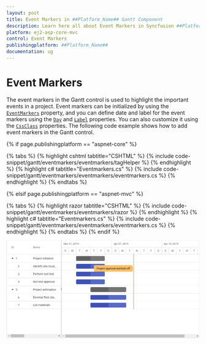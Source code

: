 ```yaml
---
layout: post
title: Event Markers in ##Platform_Name## Gantt Component
description: Learn here all about Event Markers in Syncfusion ##Platform_Name## Gantt component and more.
platform: ej2-asp-core-mvc
control: Event Markers
publishingplatform: ##Platform_Name##
documentation: ug
---
```



# Event Markers

The event markers in the Gantt control is used to highlight the important events in a project. Event markers can be initialized by using the [`EventMarkers`](https://help.syncfusion.com/cr/aspnetcore-js2/Syncfusion.EJ2.Gantt.Gantt.html#Syncfusion_EJ2_Gantt_Gantt_EventMarkers) property, and you can define date and label for the event markers using the [`Day`](https://help.syncfusion.com/cr/aspnetcore-js2/Syncfusion.EJ2.Gantt.GanttEventMarker.html#Syncfusion_EJ2_Gantt_GanttEventMarker_Day) and [`Label`](https://help.syncfusion.com/cr/aspnetcore-js2/Syncfusion.EJ2.Gantt.GanttEventMarker.html#Syncfusion_EJ2_Gantt_GanttEventMarker_Label) properties. You can also customize it using the [`CssClass`](https://help.syncfusion.com/cr/aspnetcore-js2/Syncfusion.EJ2.Gantt.GanttEventMarker.html#Syncfusion_EJ2_Gantt_GanttEventMarker_CssClass) properties. The following code example shows how to add event markers in the Gantt control.

{% if page.publishingplatform == "aspnet-core" %}

{% tabs %}
{% highlight cshtml tabtitle="CSHTML" %}
{% include code-snippet/gantt/eventmarkers/eventmarkers/tagHelper %}
{% endhighlight %}
{% highlight c# tabtitle="Eventmarkers.cs" %}
{% include code-snippet/gantt/eventmarkers/eventmarkers/eventmarkers.cs %}
{% endhighlight %}
{% endtabs %}

{% elsif page.publishingplatform == "aspnet-mvc" %}

{% tabs %}
{% highlight razor tabtitle="CSHTML" %}
{% include code-snippet/gantt/eventmarkers/eventmarkers/razor %}
{% endhighlight %}
{% highlight c# tabtitle="Eventmarkers.cs" %}
{% include code-snippet/gantt/eventmarkers/eventmarkers/eventmarkers.cs %}
{% endhighlight %}
{% endtabs %}
{% endif %}



![Alt text](images/eventmarkers.png)